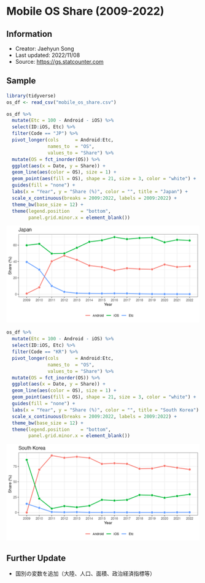 # Mobile OS Share (2009-2022)

## Information

* Creator: Jaehyun Song
* Last updated: 2022/11/08
* Source: <https://gs.statcounter.com>

## Sample

```r
library(tidyverse)
os_df <- read_csv("mobile_os_share.csv")
```

```r
os_df %>%
  mutate(Etc = 100 - Android - iOS) %>%
  select(ID:iOS, Etc) %>%
  filter(Code == "JP") %>%
  pivot_longer(cols      = Android:Etc,
               names_to  = "OS",
               values_to = "Share") %>%
  mutate(OS = fct_inorder(OS)) %>%
  ggplot(aes(x = Date, y = Share)) +
  geom_line(aes(color = OS), size = 1) +
  geom_point(aes(fill = OS), shape = 21, size = 3, color = "white") +
  guides(fill = "none") +
  labs(x = "Year", y = "Share (%)", color = "", title = "Japan") +
  scale_x_continuous(breaks = 2009:2022, labels = 2009:2022) +
  theme_bw(base_size = 12) +
  theme(legend.position    = "bottom",
        panel.grid.minor.x = element_blank())
```

![](sample/SamplePlot1.png)

```r
os_df %>%
  mutate(Etc = 100 - Android - iOS) %>%
  select(ID:iOS, Etc) %>%
  filter(Code == "KR") %>%
  pivot_longer(cols      = Android:Etc,
               names_to  = "OS",
               values_to = "Share") %>%
  mutate(OS = fct_inorder(OS)) %>%
  ggplot(aes(x = Date, y = Share)) +
  geom_line(aes(color = OS), size = 1) +
  geom_point(aes(fill = OS), shape = 21, size = 3, color = "white") +
  guides(fill = "none") +
  labs(x = "Year", y = "Share (%)", color = "", title = "South Korea") +
  scale_x_continuous(breaks = 2009:2022, labels = 2009:2022) +
  theme_bw(base_size = 12) +
  theme(legend.position    = "bottom",
        panel.grid.minor.x = element_blank())
```

![](sample/SamplePlot2.png)

## Further Update

* 国別の変数を追加（大陸、人口、面積、政治経済指標等）
